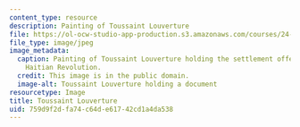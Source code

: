 ```yaml
---
content_type: resource
description: Painting of Toussaint Louverture
file: https://ol-ocw-studio-app-production.s3.amazonaws.com/courses/24-908-creole-languages-and-caribbean-identities-spring-2017/759d9f2dfa74c64de61742cd1a4da538_24-908s17_toussaint.jpg
file_type: image/jpeg
image_metadata:
  caption: Painting of Toussaint Louverture holding the settlement offer made in the
    Haitian Revolution.
  credit: This image is in the public domain.
  image-alt: Toussaint Louverture holding a document
resourcetype: Image
title: Toussaint Louverture
uid: 759d9f2d-fa74-c64d-e617-42cd1a4da538
---
```

